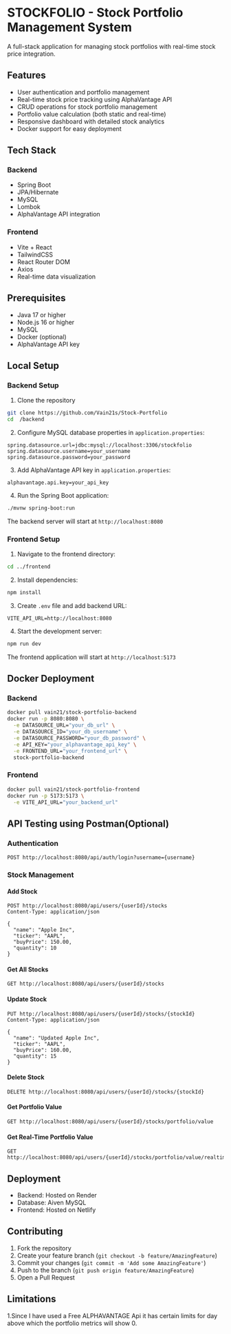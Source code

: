 # STOCKFOLIO - Stock Portfolio Management System

A full-stack application for managing stock portfolios with real-time stock price integration.

## Features

- User authentication and portfolio management
- Real-time stock price tracking using AlphaVantage API
- CRUD operations for stock portfolio management
- Portfolio value calculation (both static and real-time)
- Responsive dashboard with detailed stock analytics
- Docker support for easy deployment

## Tech Stack

### Backend
- Spring Boot
- JPA/Hibernate
- MySQL
- Lombok
- AlphaVantage API integration

### Frontend
- Vite + React
- TailwindCSS
- React Router DOM
- Axios
- Real-time data visualization

## Prerequisites

- Java 17 or higher
- Node.js 16 or higher
- MySQL
- Docker (optional)
- AlphaVantage API key

## Local Setup

### Backend Setup

1. Clone the repository
```bash
git clone https://github.com/Vain21s/Stock-Portfolio
cd  /backend
```

2. Configure MySQL database properties in `application.properties`:
```properties
spring.datasource.url=jdbc:mysql://localhost:3306/stockfolio
spring.datasource.username=your_username
spring.datasource.password=your_password
```

3. Add AlphaVantage API key in `application.properties`:
```properties
alphavantage.api.key=your_api_key
```

4. Run the Spring Boot application:
```bash
./mvnw spring-boot:run
```

The backend server will start at `http://localhost:8080`

### Frontend Setup

1. Navigate to the frontend directory:
```bash
cd ../frontend
```

2. Install dependencies:
```bash
npm install
```

3. Create `.env` file and add backend URL:
```env
VITE_API_URL=http://localhost:8080
```

4. Start the development server:
```bash
npm run dev
```

The frontend application will start at `http://localhost:5173`

## Docker Deployment

### Backend
```bash
docker pull vain21/stock-portfolio-backend
docker run -p 8080:8080 \
  -e DATASOURCE_URL="your_db_url" \
  -e DATASOURCE_ID="your_db_username" \
  -e DATASOURCE_PASSWORD="your_db_password" \
  -e API_KEY="your_alphavantage_api_key" \
  -e FRONTEND_URL="your_frontend_url" \
  stock-portfolio-backend
```

### Frontend
```bash
docker pull vain21/stock-portfolio-frontend
docker run -p 5173:5173 \
  -e VITE_API_URL="your_backend_url"
```

## API Testing using Postman(Optional) 

### Authentication
```http
POST http://localhost:8080/api/auth/login?username={username}
```

### Stock Management

#### Add Stock
```http
POST http://localhost:8080/api/users/{userId}/stocks
Content-Type: application/json

{
  "name": "Apple Inc",
  "ticker": "AAPL",
  "buyPrice": 150.00,
  "quantity": 10
}
```

#### Get All Stocks
```http
GET http://localhost:8080/api/users/{userId}/stocks
```

#### Update Stock
```http
PUT http://localhost:8080/api/users/{userId}/stocks/{stockId}
Content-Type: application/json

{
  "name": "Updated Apple Inc",
  "ticker": "AAPL",
  "buyPrice": 160.00,
  "quantity": 15
}
```

#### Delete Stock
```http
DELETE http://localhost:8080/api/users/{userId}/stocks/{stockId}
```

#### Get Portfolio Value
```http
GET http://localhost:8080/api/users/{userId}/stocks/portfolio/value
```

#### Get Real-Time Portfolio Value
```http
GET http://localhost:8080/api/users/{userId}/stocks/portfolio/value/realtime
```

## Deployment

- Backend: Hosted on Render
- Database: Aiven MySQL
- Frontend: Hosted on Netlify

## Contributing

1. Fork the repository
2. Create your feature branch (`git checkout -b feature/AmazingFeature`)
3. Commit your changes (`git commit -m 'Add some AmazingFeature'`)
4. Push to the branch (`git push origin feature/AmazingFeature`)
5. Open a Pull Request
   
## Limitations
1.Since I have used a Free ALPHAVANTAGE Api it has certain limits for day above which the portfolio metrics will show 0.




